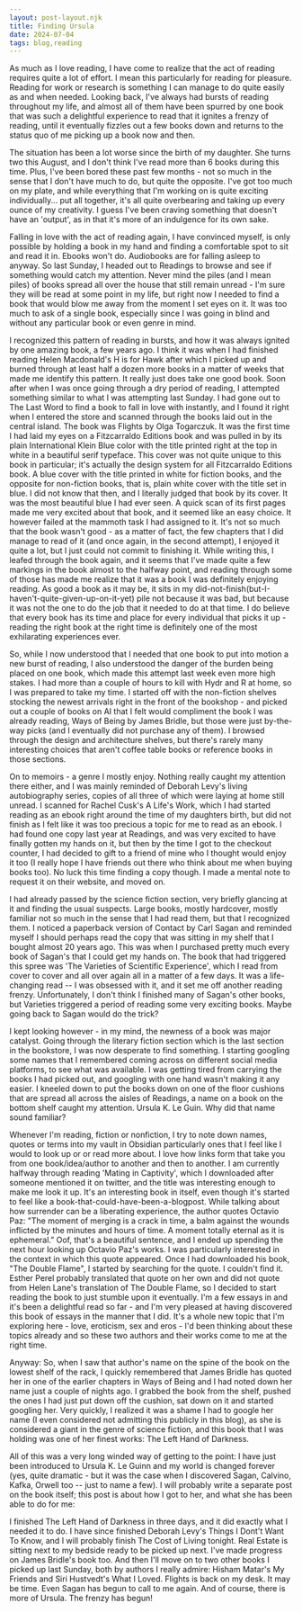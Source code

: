 ```yaml
---
layout: post-layout.njk
title: Finding Ursula
date: 2024-07-04
tags: blog,reading
---
```


As much as I love reading, I have come to realize that the act of reading requires quite a lot of effort. I mean this particularly for reading for pleasure. Reading for work or research is something I can manage to do quite easily as and when needed. Looking back, I've always had bursts of reading throughout my life, and almost all of them have been spurred by one book that was such a delightful experience to read that it ignites a frenzy of reading, until it eventually fizzles out a few books down and returns to the status quo of me picking up a book now and then.

The situation has been a lot worse since the birth of my daughter. She turns two this August, and I don't think I've read more than 6 books during this time. Plus, I've been bored these past few months - not so much in the sense that I don't have much to do, but quite the opposite. I've got too much on my plate, and while everything that I'm working on is quite exciting individually... put all together, it's all quite overbearing and taking up every ounce of my creativity. I guess I've been craving something that doesn't have an 'output', as in that it's more of an indulgence for its own sake.

Falling in love with the act of reading again, I have convinced myself, is only possible by holding a book in my hand and finding a comfortable spot to sit and read it in. Ebooks won't do. Audiobooks are for falling asleep to anyway. So last Sunday, I headed out to Readings to browse and see if something would catch my attention. Never mind the piles (and I mean piles) of books spread all over the house that still remain unread - I'm sure they will be read at some point in my life, but right now I needed to find a book that would blow me away from the moment I set eyes on it. It was too much to ask of a single book, especially since I was going in blind and without any particular book or even genre in mind.

I recognized this pattern of reading in bursts, and how it was always ignited by one amazing book, a few years ago. I think it was when I had finished reading Helen Macdonald's H is for Hawk after which I picked up and burned through at least half a dozen more books in a matter of weeks that made me identify this pattern. It really just does take one good book. Soon after when I was once going through a dry period of reading, I attempted something similar to what I was attempting last Sunday. I had gone out to The Last Word to find a book to fall in love with instantly, and I found it right when I entered the store and scanned through the books laid out in the central island. The book was Flights by Olga Togarczuk. It was the first time I had laid my eyes on a Fitzcarraldo Editions book and was pulled in by its plain International Klein Blue color with the title printed right at the top in white in a beautiful serif typeface. This cover was not quite unique to this book in particular; it's actually the design system for all Fitzcarraldo Editions book. A blue cover with the title printed in white for fiction books, and the opposite for non-fiction books, that is, plain white cover with the title set in blue. I did not know that then, and I literally judged that book by its cover. It was the most beautiful blue I had ever seen. A quick scan of its first pages made me very excited about that book, and it seemed like an easy choice. It however failed at the mammoth task I had assigned to it. It's not so much that the book wasn't good - as a matter of fact, the few chapters that I did manage to read of it (and once again, in the second attempt), I enjoyed it quite a lot, but I just could not commit to finishing it. While writing this, I leafed through the book again, and it seems that I've made quite a few markings in the book almost to the halfway point, and reading through some of those has made me realize that it was a book I was definitely enjoying reading. As good a book as it may be, it sits in my did-not-finish(but-I-haven't-quite-given-up-on-it-yet) pile not because it was bad, but because it was not the one to do the job that it needed to do at that time. I do believe that every book has its time and place for every individual that picks it up - reading the right book at the right time is definitely one of the most exhilarating experiences ever.

So, while I now understood that I needed that one book to put into motion a new burst of reading, I also understood the danger of the burden being placed on one book, which made this attempt last week even more high stakes. I had more than a couple of hours to kill with Hydr and R at home, so I was prepared to take my time. I started off with the non-fiction shelves stocking the newest arrivals right in the front of the bookshop - and picked out a couple of books on AI that I felt would compliment the book I was already reading, Ways of Being by James Bridle, but those were just by-the-way picks (and I eventually did not purchase any of them). I browsed through the design and architecture shelves, but there's rarely many interesting choices that aren't coffee table books or reference books in those sections.

On to memoirs - a genre I mostly enjoy. Nothing really caught my attention there either, and I was mainly reminded of Deborah Levy's living autobiography series, copies of all three of which were laying at home still unread. I scanned for Rachel Cusk's A Life's Work, which I had started reading as an ebook right around the time of my daughters birth, but did not finish as I felt like it was too precious a topic for me to read as an ebook. I had found one copy last year at Readings, and was very excited to have finally gotten my hands on it, but then by the time I got to the checkout counter, I had decided to gift to a friend of mine who I thought would enjoy it too (I really hope I have friends out there who think about me when buying books too). No luck this time finding a copy though. I made a mental note to request it on their website, and moved on.

I had already passed by the science fiction section, very briefly glancing at it and finding the usual suspects. Large books, mostly hardcover, mostly familiar not so much in the sense that I had read them, but that I recognized them. I noticed a paperback version of Contact by Carl Sagan and reminded myself I should perhaps read the copy that was sitting in my shelf that I bought almost 20 years ago. This was when I purchased pretty much every book of Sagan's that I could get my hands on. The book that had triggered this spree was 'The Varieties of Scientific Experience', which I read from cover to cover and all over again all in a matter of a few days. It was a life-changing read -- I was obsessed with it, and it set me off another reading frenzy. Unfortunately, I don't think I finished many of Sagan's other books, but Varieties triggered a period of reading some very exciting books. Maybe going back to Sagan would do the trick?

I kept looking however - in my mind, the newness of a book was major catalyst. Going through the literary fiction section which is the last section in the bookstore, I was now desperate to find something. I starting googling some names that I remembered coming across on different social media platforms, to see what was available. I was getting tired from carrying the books I had picked out, and googling with one hand wasn't making it any easier. I kneeled down to put the books down on one of the floor cushions that are spread all across the aisles of Readings, a name on a book on the bottom shelf caught my attention. Ursula K. Le Guin. Why did that name sound familiar?

Whenever I'm reading, fiction or nonfiction, I try to note down names, quotes or terms into my vault in Obsidian particularly ones that I feel like I would to look up or or read more about. I love how links form that take you from one book/idea/author to another and then to another. I am currently halfway through reading 'Mating in Captivity', which I downloaded after someone mentioned it on twitter, and the title was interesting enough to make me look it up. It's an interesting book in itself, even though it's started to feel like a book-that-could-have-been-a-blogpost. While talking about how surrender can be a liberating experience, the author quotes Octavio Paz: "The moment of merging is a crack in time, a balm against the wounds inflicted by the minutes and hours of time. A moment totally eternal as it is ephemeral.” Oof, that's a beautiful sentence, and I ended up spending the next hour looking up Octavio Paz's works. I was particularly interested in the context in which this quote appeared. Once I had downloaded his book, "The Double Flame", I started by searching for the quote. I couldn't find it. Esther Perel probably translated that quote on her own and did not quote from Helen Lane's translation of The Double Flame, so I decided to start reading the book to just stumble upon it eventually. I'm a few essays in and it's been a delightful read so far - and I'm very pleased at having discovered this book of essays in the manner that I did. It's a whole new topic that I'm exploring here - love, eroticism, sex and eros -  I'd been thinking about these topics already and so these two authors and their works come to me at the right time.

Anyway: So, when I saw that author's name on the spine of the book on the lowest shelf of the rack, I quickly remembered that James Bridle has quoted her in one of the earlier chapters in Ways of Being and I had noted down her name just a couple of nights ago. I grabbed the book from the shelf, pushed the ones I had just put down off the cushion, sat down on it and started googling her. Very quickly, I realized it was a shame I had to google her name (I even considered not admitting this publicly in this blog), as she is considered a giant in the genre of science fiction, and this book that I was holding was one of her finest works: The Left Hand of Darkness.

All of this was a very long winded way of getting to the point: I have just been introduced to Ursula K. Le Guinn and my world is changed forever (yes, quite dramatic - but it was the case when I discovered Sagan, Calvino, Kafka, Orwell too -- just to name a few). I will probably write a separate post on the book itself; this post is about how I got to her, and what she has been able to do for me:

I finished The Left Hand of Darkness in three days, and it did exactly what I needed it to do. I have since finished Deborah Levy's Things I Dont't Want To Know, and I will probably finish The Cost of Living tonight. Real Estate is sitting next to my bedside ready to be picked up next. I've made progress on James Bridle's book too. And then I'll move on to two other books I picked up last Sunday, both by authors I really admire: Hisham Matar's My Friends and Siri Hustvedt's What I Loved. Flights is back on my desk. It may be time. Even Sagan has begun to call to me again. And of course, there is more of Ursula. The frenzy has begun!
